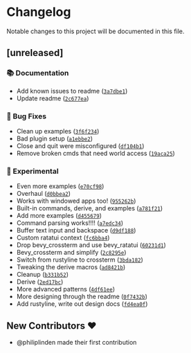 # Changelog

Notable changes to this project will be documented in this file.

## [unreleased]

### 📚 Documentation

- Add known issues to readme ([`3a7dbe1`](https://github.com/philiplinden/bevy_repl/commit/3a7dbe1c7eb931a82a4b755f797e2d92aaea7bef))
- Update readme ([`2c677ea`](https://github.com/philiplinden/bevy_repl/commit/2c677eaccfe6626643f34878005a44c9e3c387ed))

### 🐛 Bug Fixes

- Clean up examples ([`3f6f234`](https://github.com/philiplinden/bevy_repl/commit/3f6f23478cb7fbd01e5b454cc2b9fa93857ff8d5))
- Bad plugin setup ([`a1ebbe2`](https://github.com/philiplinden/bevy_repl/commit/a1ebbe262f5e09933b2085c6acf93c0ff20bbb93))
- Close and quit were misconfigured ([`df104b1`](https://github.com/philiplinden/bevy_repl/commit/df104b1c2d681092473b18b247078bd3cd033c64))
- Remove broken cmds that need world access ([`19aca25`](https://github.com/philiplinden/bevy_repl/commit/19aca254c1bdd550ea37cc8e835d5ae61730bad3))

### 🧪 Experimental

- Even more examples ([`e70cf98`](https://github.com/philiplinden/bevy_repl/commit/e70cf9878b71bdbe277cfddfa1c6b983c0b28bf5))
- Overhaul ([`d0bbea2`](https://github.com/philiplinden/bevy_repl/commit/d0bbea2136678e53368615042bd024a6e4b8e075))
- Works with windowed apps too! ([`955262b`](https://github.com/philiplinden/bevy_repl/commit/955262b2e3b1df9d111bc8fc3851bc3f19fb2c06))
- Built-in commands, derive, and examples ([`a781f21`](https://github.com/philiplinden/bevy_repl/commit/a781f21f1222fb4c32c9b9307cff1b6074fd6329))
- Add more examples ([`d455679`](https://github.com/philiplinden/bevy_repl/commit/d4556793a22b81c1774cdc0cc951ae582520fe45))
- Command parsing works!!!! ([`a7edc34`](https://github.com/philiplinden/bevy_repl/commit/a7edc347aa086fe86df68ca95545277dce122ed3))
- Buffer text input and backspace ([`d9df188`](https://github.com/philiplinden/bevy_repl/commit/d9df188f28192f5d195f49c51f1842040da0e066))
- Custom ratatui context ([`fc6bba4`](https://github.com/philiplinden/bevy_repl/commit/fc6bba4f7a055d17baa655232bd9ce259dae3703))
- Drop bevy_crossterm and use bevy_ratatui ([`60231d1`](https://github.com/philiplinden/bevy_repl/commit/60231d1eaec85576ec8de5e6b330f41dba88506a))
- Bevy_crossterm and simplify ([`2c8295e`](https://github.com/philiplinden/bevy_repl/commit/2c8295ea553e6e66f28716d33e740b86c78fbfbc))
- Switch from rustyline to crossterm ([`3bda182`](https://github.com/philiplinden/bevy_repl/commit/3bda18256f6c90c34547ae6345172d4d95a8ffa5))
- Tweaking the derive macros ([`ad8421b`](https://github.com/philiplinden/bevy_repl/commit/ad8421ba2191beb8d994fe792e465b2474aa66c1))
- Cleanup ([`b331b52`](https://github.com/philiplinden/bevy_repl/commit/b331b52685b0ccca1616ce20cb255c5ce6576266))
- Derive ([`2ed17bc`](https://github.com/philiplinden/bevy_repl/commit/2ed17bc2fe412cf78d565dd24f38d7281d4ac138))
- More advanced patterns ([`4df61ee`](https://github.com/philiplinden/bevy_repl/commit/4df61ee8a5455010b1d589bc1fd4d6b258406748))
- More designing through the readme ([`0f7432b`](https://github.com/philiplinden/bevy_repl/commit/0f7432be047520eb1b16e599df585c0cf9ba9994))
- Add rustyline, write out design docs ([`fd4ea0f`](https://github.com/philiplinden/bevy_repl/commit/fd4ea0f9ed8be49b0333468f540dbebf32a5fa49))


## New Contributors ❤️

* @philiplinden made their first contribution
<!-- generated by git-cliff -->
